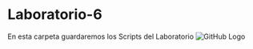 # Laboratorio-6
En esta carpeta guardaremos los Scripts del Laboratorio
![GitHub Logo](IMG_20180914_132327168.jpg)
